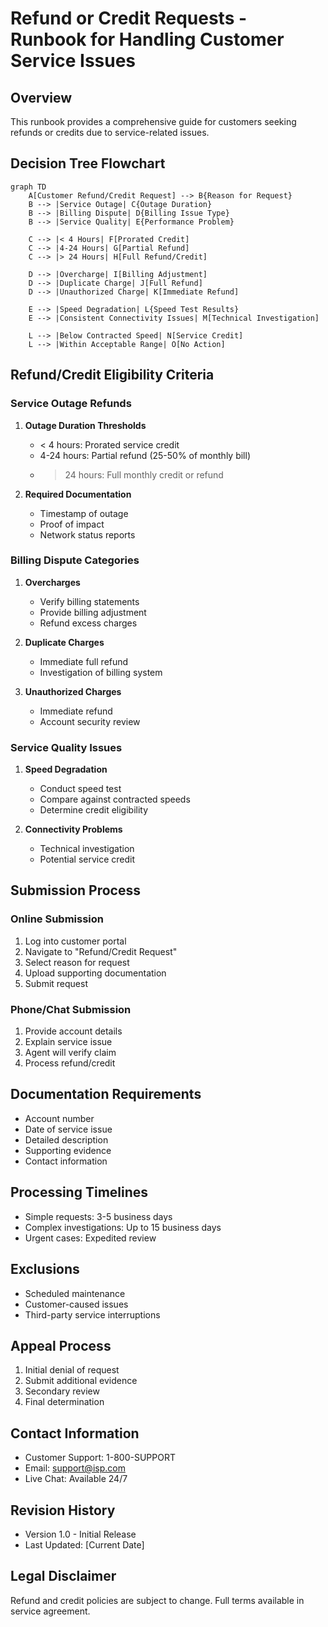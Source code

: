 # Refund or Credit Requests - Runbook for Handling Customer Service Issues

## Overview
This runbook provides a comprehensive guide for customers seeking refunds or credits due to service-related issues.

## Decision Tree Flowchart
```mermaid
graph TD
    A[Customer Refund/Credit Request] --> B{Reason for Request}
    B --> |Service Outage| C{Outage Duration}
    B --> |Billing Dispute| D{Billing Issue Type}
    B --> |Service Quality| E{Performance Problem}
    
    C --> |< 4 Hours| F[Prorated Credit]
    C --> |4-24 Hours| G[Partial Refund]
    C --> |> 24 Hours| H[Full Refund/Credit]
    
    D --> |Overcharge| I[Billing Adjustment]
    D --> |Duplicate Charge| J[Full Refund]
    D --> |Unauthorized Charge| K[Immediate Refund]
    
    E --> |Speed Degradation| L{Speed Test Results}
    E --> |Consistent Connectivity Issues| M[Technical Investigation]
    
    L --> |Below Contracted Speed| N[Service Credit]
    L --> |Within Acceptable Range| O[No Action]
```

## Refund/Credit Eligibility Criteria

### Service Outage Refunds
1. **Outage Duration Thresholds**
   - < 4 hours: Prorated service credit
   - 4-24 hours: Partial refund (25-50% of monthly bill)
   - > 24 hours: Full monthly credit or refund

2. **Required Documentation**
   - Timestamp of outage
   - Proof of impact
   - Network status reports

### Billing Dispute Categories
1. **Overcharges**
   - Verify billing statements
   - Provide billing adjustment
   - Refund excess charges

2. **Duplicate Charges**
   - Immediate full refund
   - Investigation of billing system

3. **Unauthorized Charges**
   - Immediate refund
   - Account security review

### Service Quality Issues
1. **Speed Degradation**
   - Conduct speed test
   - Compare against contracted speeds
   - Determine credit eligibility

2. **Connectivity Problems**
   - Technical investigation
   - Potential service credit

## Submission Process

### Online Submission
1. Log into customer portal
2. Navigate to "Refund/Credit Request"
3. Select reason for request
4. Upload supporting documentation
5. Submit request

### Phone/Chat Submission
1. Provide account details
2. Explain service issue
3. Agent will verify claim
4. Process refund/credit

## Documentation Requirements
- Account number
- Date of service issue
- Detailed description
- Supporting evidence
- Contact information

## Processing Timelines
- Simple requests: 3-5 business days
- Complex investigations: Up to 15 business days
- Urgent cases: Expedited review

## Exclusions
- Scheduled maintenance
- Customer-caused issues
- Third-party service interruptions

## Appeal Process
1. Initial denial of request
2. Submit additional evidence
3. Secondary review
4. Final determination

## Contact Information
- Customer Support: 1-800-SUPPORT
- Email: support@isp.com
- Live Chat: Available 24/7

## Revision History
- Version 1.0 - Initial Release
- Last Updated: [Current Date]

## Legal Disclaimer
Refund and credit policies are subject to change. Full terms available in service agreement.